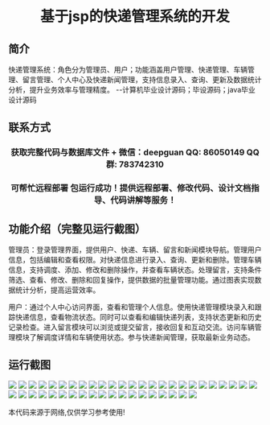 <p><h1 align="center">基于jsp的快递管理系统的开发</h1></p>

## 简介
快递管理系统：角色分为管理员、用户；功能涵盖用户管理、快递管理、车辆管理、留言管理、个人中心及快递新闻管理，支持信息录入、查询、更新及数据统计分析，提升业务效率与管理精度。    --计算机毕业设计源码；毕设源码；java毕业设计源码


## 联系方式
<p><h3 align="center">获取完整代码与数据库文件 + 微信：deepguan QQ: 86050149 QQ群: 783742310</h3></p>
<p><h3 align="center">可帮忙远程部署 包运行成功！提供远程部署、修改代码、设计文档指导、代码讲解等服务！</h3></p>

## 功能介绍（完整见运行截图）
管理员：登录管理界面，提供用户、快递、车辆、留言和新闻模块导航。管理用户信息，包括编辑和查看权限。对快递信息进行录入、查询、更新和删除。管理车辆信息，支持调度、添加、修改和删除操作，并查看车辆状态。处理留言，支持条件筛选、查看、修改、删除和回复操作，提供数据的批量管理功能。通过图表实现数据统计分析，提高运营效率。

用户：通过个人中心访问界面，查看和管理个人信息。使用快递管理模块录入和跟踪快递信息，查看物流状态。同时可以查看和编辑快递列表，支持状态更新和历史记录检查。进入留言模块可以浏览或提交留言，接收回复和互动交流。访问车辆管理模块了解调度详情和车辆使用状态。参与快递新闻管理，获取最新业务动态。


## 运行截图
![](https://bs-1329754181.cos.ap-shanghai.myqcloud.com/ssm/ExpressDeliveryManagementSystem/img/001.jpg)
![](https://bs-1329754181.cos.ap-shanghai.myqcloud.com/ssm/ExpressDeliveryManagementSystem/img/002.jpg)
![](https://bs-1329754181.cos.ap-shanghai.myqcloud.com/ssm/ExpressDeliveryManagementSystem/img/003.jpg)
![](https://bs-1329754181.cos.ap-shanghai.myqcloud.com/ssm/ExpressDeliveryManagementSystem/img/004.jpg)
![](https://bs-1329754181.cos.ap-shanghai.myqcloud.com/ssm/ExpressDeliveryManagementSystem/img/005.jpg)
![](https://bs-1329754181.cos.ap-shanghai.myqcloud.com/ssm/ExpressDeliveryManagementSystem/img/006.jpg)
![](https://bs-1329754181.cos.ap-shanghai.myqcloud.com/ssm/ExpressDeliveryManagementSystem/img/007.jpg)
![](https://bs-1329754181.cos.ap-shanghai.myqcloud.com/ssm/ExpressDeliveryManagementSystem/img/008.jpg)
![](https://bs-1329754181.cos.ap-shanghai.myqcloud.com/ssm/ExpressDeliveryManagementSystem/img/009.jpg)
![](https://bs-1329754181.cos.ap-shanghai.myqcloud.com/ssm/ExpressDeliveryManagementSystem/img/010.jpg)
![](https://bs-1329754181.cos.ap-shanghai.myqcloud.com/ssm/ExpressDeliveryManagementSystem/img/011.jpg)
![](https://bs-1329754181.cos.ap-shanghai.myqcloud.com/ssm/ExpressDeliveryManagementSystem/img/012.jpg)
![](https://bs-1329754181.cos.ap-shanghai.myqcloud.com/ssm/ExpressDeliveryManagementSystem/img/013.jpg)
![](https://bs-1329754181.cos.ap-shanghai.myqcloud.com/ssm/ExpressDeliveryManagementSystem/img/014.jpg)
![](https://bs-1329754181.cos.ap-shanghai.myqcloud.com/ssm/ExpressDeliveryManagementSystem/img/015.jpg)
![](https://bs-1329754181.cos.ap-shanghai.myqcloud.com/ssm/ExpressDeliveryManagementSystem/img/016.jpg)
![](https://bs-1329754181.cos.ap-shanghai.myqcloud.com/ssm/ExpressDeliveryManagementSystem/img/017.jpg)
![](https://bs-1329754181.cos.ap-shanghai.myqcloud.com/ssm/ExpressDeliveryManagementSystem/img/018.jpg)
![](https://bs-1329754181.cos.ap-shanghai.myqcloud.com/ssm/ExpressDeliveryManagementSystem/img/019.jpg)
![](https://bs-1329754181.cos.ap-shanghai.myqcloud.com/ssm/ExpressDeliveryManagementSystem/img/020.jpg)
![](https://bs-1329754181.cos.ap-shanghai.myqcloud.com/ssm/ExpressDeliveryManagementSystem/img/021.jpg)
![](https://bs-1329754181.cos.ap-shanghai.myqcloud.com/ssm/ExpressDeliveryManagementSystem/img/022.jpg)
![](https://bs-1329754181.cos.ap-shanghai.myqcloud.com/ssm/ExpressDeliveryManagementSystem/img/023.jpg)
![](https://bs-1329754181.cos.ap-shanghai.myqcloud.com/ssm/ExpressDeliveryManagementSystem/img/024.jpg)
![](https://bs-1329754181.cos.ap-shanghai.myqcloud.com/ssm/ExpressDeliveryManagementSystem/img/025.jpg)
![](https://bs-1329754181.cos.ap-shanghai.myqcloud.com/ssm/ExpressDeliveryManagementSystem/img/026.jpg)
![](https://bs-1329754181.cos.ap-shanghai.myqcloud.com/ssm/ExpressDeliveryManagementSystem/img/027.jpg)
![](https://bs-1329754181.cos.ap-shanghai.myqcloud.com/ssm/ExpressDeliveryManagementSystem/img/028.jpg)
![](https://bs-1329754181.cos.ap-shanghai.myqcloud.com/ssm/ExpressDeliveryManagementSystem/img/029.jpg)
![](https://bs-1329754181.cos.ap-shanghai.myqcloud.com/ssm/ExpressDeliveryManagementSystem/img/030.jpg)
![](https://bs-1329754181.cos.ap-shanghai.myqcloud.com/ssm/ExpressDeliveryManagementSystem/img/031.jpg)
![](https://bs-1329754181.cos.ap-shanghai.myqcloud.com/ssm/ExpressDeliveryManagementSystem/img/032.jpg)
![](https://bs-1329754181.cos.ap-shanghai.myqcloud.com/ssm/ExpressDeliveryManagementSystem/img/033.jpg)
![](https://bs-1329754181.cos.ap-shanghai.myqcloud.com/ssm/ExpressDeliveryManagementSystem/img/034.jpg)
![](https://bs-1329754181.cos.ap-shanghai.myqcloud.com/ssm/ExpressDeliveryManagementSystem/img/035.jpg)
![](https://bs-1329754181.cos.ap-shanghai.myqcloud.com/ssm/ExpressDeliveryManagementSystem/img/036.jpg)
![](https://bs-1329754181.cos.ap-shanghai.myqcloud.com/ssm/ExpressDeliveryManagementSystem/img/037.jpg)
![](https://bs-1329754181.cos.ap-shanghai.myqcloud.com/ssm/ExpressDeliveryManagementSystem/img/038.jpg)
![](https://bs-1329754181.cos.ap-shanghai.myqcloud.com/ssm/ExpressDeliveryManagementSystem/img/039.jpg)
![](https://bs-1329754181.cos.ap-shanghai.myqcloud.com/ssm/ExpressDeliveryManagementSystem/img/040.jpg)
![](https://bs-1329754181.cos.ap-shanghai.myqcloud.com/ssm/ExpressDeliveryManagementSystem/img/041.jpg)
![](https://bs-1329754181.cos.ap-shanghai.myqcloud.com/ssm/ExpressDeliveryManagementSystem/img/042.jpg)
![](https://bs-1329754181.cos.ap-shanghai.myqcloud.com/ssm/ExpressDeliveryManagementSystem/img/043.jpg)
![](https://bs-1329754181.cos.ap-shanghai.myqcloud.com/ssm/ExpressDeliveryManagementSystem/img/044.jpg)

<p>本代码来源于网络,仅供学习参考使用!</p>

